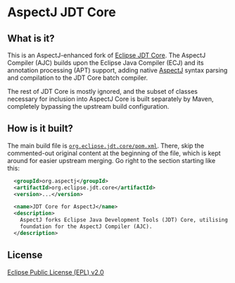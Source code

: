 # AspectJ JDT Core

## What is it?

This is an AspectJ-enhanced fork of [Eclipse JDT Core](https://github.com/eclipse-jdt/eclipse.jdt.core).
The AspectJ Compiler (AJC) builds upon the Eclipse Java Compiler (ECJ) and its annotation processing (APT) support,
adding native [AspectJ](https://github.com/eclipse-aspectj/aspectj) syntax parsing and compilation to the JDT Core batch
compiler.

The rest of JDT Core is mostly ignored, and the subset of classes necessary for inclusion into AspectJ Core is built
separately by Maven, completely bypassing the upstream build configuration.

## How is it built?

The main build file is [`org.eclipse.jdt.core/pom.xml`](org.eclipse.jdt.core/pom.xml). There, skip the commented-out
original content at the beginning of the file, which is kept around for easier upstream merging. Go right to the section
starting like this:

```xml
  <groupId>org.aspectj</groupId>
  <artifactId>org.eclipse.jdt.core</artifactId>
  <version>...</version>

  <name>JDT Core for AspectJ</name>
  <description>
    AspectJ forks Eclipse Java Development Tools (JDT) Core, utilising the Eclipse Compiler (ECJ) + APT classes as the
    foundation for the AspectJ Compiler (AJC).
  </description>
```

## License

[Eclipse Public License (EPL) v2.0](https://www.eclipse.org/legal/epl-2.0/)
